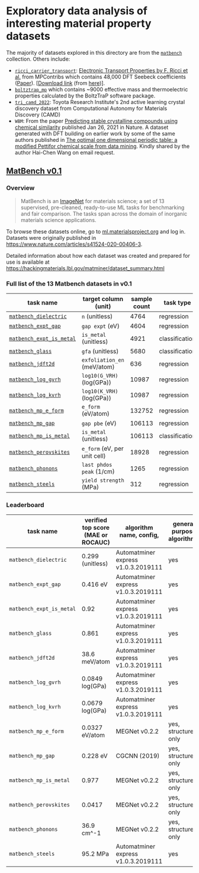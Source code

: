 # Exploratory data analysis of interesting material property datasets

The majority of datasets explored in this directory are from the [`matbench`](https://matbench.materialsproject.org) collection. Others include:

- [`ricci_carrier_transport`](https://hackingmaterials.lbl.gov/matminer/dataset_summary): [Electronic Transport Properties by F. Ricci et al.][carrier_transport] from MPContribs which contains 48,000 DFT Seebeck coefficients ([Paper](https://www.nature.com/articles/sdata201785)). [[Download link][carrier_transport.json.gz] (from [here](https://git.io/JOMwY))].
- [`boltztrap_mp`](https://hackingmaterials.lbl.gov/matminer/dataset_summary) which contains ~9000 effective mass and thermoelectric properties calculated by the BoltzTraP software package.
- [`tri_camd_2022`](https://data.matr.io/7): Toyota Research Institute's 2nd active learning crystal discovery dataset from Computational Autonomy for Materials Discovery (CAMD)
- `WBM`: From the paper [Predicting stable crystalline compounds using chemical similarity](https://www.nature.com/articles/s41524-020-00481-6) published Jan 26, 2021 in Nature. A dataset generated with DFT building on earlier work by some of the same authors published in [The optimal one dimensional periodic table: a modified Pettifor chemical scale from data mining](https://doi.org/10.1088/1367-2630/18/9/093011). Kindly shared by the author Hai-Chen Wang on email request.

## [MatBench v0.1](https://matbench.materialsproject.org)

### Overview

> MatBench is an [ImageNet](http://www.image-net.org) for materials science; a set of 13 supervised, pre-cleaned, ready-to-use ML tasks for benchmarking and fair comparison. The tasks span across the domain of inorganic materials science applications.

To browse these datasets online, go to [ml.materialsproject.org] and log in.
Datasets were originally published in <https://www.nature.com/articles/s41524-020-00406-3>.

Detailed information about how each dataset was created and prepared for use is available at <https://hackingmaterials.lbl.gov/matminer/dataset_summary.html>

### Full list of the 13 Matbench datasets in v0.1

| task name                  | target column (unit)         | sample count | task type      | input       | download                                   |
| -------------------------- | ---------------------------- | ------------ | -------------- | ----------- | ------------------------------------------ |
| [`matbench_dielectric`]    | `n` (unitless)               | 4764         | regression     | structure   | [download][matbench_dielectric.json.gz]    |
| [`matbench_expt_gap`]      | `gap expt` (eV)              | 4604         | regression     | composition | [download][matbench_expt_gap.json.gz]      |
| [`matbench_expt_is_metal`] | `is_metal` (unitless)        | 4921         | classification | composition | [download][matbench_expt_is_metal.json.gz] |
| [`matbench_glass`]         | `gfa` (unitless)             | 5680         | classification | composition | [download][matbench_glass.json.gz]         |
| [`matbench_jdft2d`]        | `exfoliation_en` (meV/atom)  | 636          | regression     | structure   | [download][matbench_jdft2d.json.gz]        |
| [`matbench_log_gvrh`]      | `log10(G_VRH)` (log(GPa))    | 10987        | regression     | structure   | [download][matbench_log_gvrh.json.gz]      |
| [`matbench_log_kvrh`]      | `log10(K_VRH)` (log(GPa))    | 10987        | regression     | structure   | [download][matbench_log_kvrh.json.gz]      |
| [`matbench_mp_e_form`]     | `e_form` (eV/atom)           | 132752       | regression     | structure   | [download][matbench_mp_e_form.json.gz]     |
| [`matbench_mp_gap`]        | `gap pbe` (eV)               | 106113       | regression     | structure   | [download][matbench_mp_gap.json.gz]        |
| [`matbench_mp_is_metal`]   | `is_metal` (unitless)        | 106113       | classification | structure   | [download][matbench_mp_is_metal.json.gz]   |
| [`matbench_perovskites`]   | `e_form` (eV, per unit cell) | 18928        | regression     | structure   | [download][matbench_perovskites.json.gz]   |
| [`matbench_phonons`]       | `last phdos peak` (1/cm)     | 1265         | regression     | structure   | [download][matbench_phonons.json.gz]       |
| [`matbench_steels`]        | `yield strength` (MPa)       | 312          | regression     | composition | [download][matbench_steels.json.gz]        |

[ml.materialsproject.org]: https://ml.materialsproject.org
[matbench_dielectric.json.gz]: https://ml.materialsproject.org/projects/matbench_dielectric.json.gz
[`matbench_dielectric`]: https://ml.materialsproject.org/projects/matbench_dielectric
[matbench_expt_gap.json.gz]: https://ml.materialsproject.org/projects/matbench_expt_gap.json.gz
[`matbench_expt_gap`]: https://ml.materialsproject.org/projects/matbench_expt_gap
[matbench_expt_is_metal.json.gz]: https://ml.materialsproject.org/projects/matbench_expt_is_metal.json.gz
[`matbench_expt_is_metal`]: https://ml.materialsproject.org/projects/matbench_expt_is_metal
[matbench_glass.json.gz]: https://ml.materialsproject.org/projects/matbench_glass.json.gz
[`matbench_glass`]: https://ml.materialsproject.org/projects/matbench_glass
[matbench_jdft2d.json.gz]: https://ml.materialsproject.org/projects/matbench_jdft2d.json.gz
[`matbench_jdft2d`]: https://ml.materialsproject.org/projects/matbench_jdft2d
[matbench_log_gvrh.json.gz]: https://ml.materialsproject.org/projects/matbench_log_gvrh.json.gz
[`matbench_log_gvrh`]: https://ml.materialsproject.org/projects/matbench_log_gvrh
[matbench_log_kvrh.json.gz]: https://ml.materialsproject.org/projects/matbench_log_kvrh.json.gz
[`matbench_log_kvrh`]: https://ml.materialsproject.org/projects/matbench_log_kvrh
[matbench_mp_e_form.json.gz]: https://ml.materialsproject.org/projects/matbench_mp_e_form.json.gz
[`matbench_mp_e_form`]: https://ml.materialsproject.org/projects/matbench_mp_e_form
[matbench_mp_gap.json.gz]: https://ml.materialsproject.org/projects/matbench_mp_gap.json.gz
[`matbench_mp_gap`]: https://ml.materialsproject.org/projects/matbench_mp_gap
[matbench_mp_is_metal.json.gz]: https://ml.materialsproject.org/projects/matbench_mp_is_metal.json.gz
[`matbench_mp_is_metal`]: https://ml.materialsproject.org/projects/matbench_mp_is_metal
[matbench_perovskites.json.gz]: https://ml.materialsproject.org/projects/matbench_perovskites.json.gz
[`matbench_perovskites`]: https://ml.materialsproject.org/projects/matbench_perovskites
[matbench_phonons.json.gz]: https://ml.materialsproject.org/projects/matbench_phonons.json.gz
[`matbench_phonons`]: https://ml.materialsproject.org/projects/matbench_phonons
[matbench_steels.json.gz]: https://ml.materialsproject.org/projects/matbench_steels.json.gz
[`matbench_steels`]: https://ml.materialsproject.org/projects/matbench_steels
[carrier_transport]: https://contribs.materialsproject.org/projects/carrier_transport
[carrier_transport.json.gz]: https://contribs.materialsproject.org/projects/carrier_transport.json.gz

### Leaderboard

| task name                | verified top score (MAE or ROCAUC) | algorithm name, config,             | general purpose algorithm? |
| ------------------------ | ---------------------------------- | ----------------------------------- | -------------------------- |
| `matbench_dielectric`    | 0.299 (unitless)                   | Automatminer express v1.0.3.2019111 | yes                        |
| `matbench_expt_gap`      | 0.416 eV                           | Automatminer express v1.0.3.2019111 | yes                        |
| `matbench_expt_is_metal` | 0.92                               | Automatminer express v1.0.3.2019111 | yes                        |
| `matbench_glass`         | 0.861                              | Automatminer express v1.0.3.2019111 | yes                        |
| `matbench_jdft2d`        | 38.6 meV/atom                      | Automatminer express v1.0.3.2019111 | yes                        |
| `matbench_log_gvrh`      | 0.0849 log(GPa)                    | Automatminer express v1.0.3.2019111 | yes                        |
| `matbench_log_kvrh`      | 0.0679 log(GPa)                    | Automatminer express v1.0.3.2019111 | yes                        |
| `matbench_mp_e_form`     | 0.0327 eV/atom                     | MEGNet v0.2.2                       | yes, structure only        |
| `matbench_mp_gap`        | 0.228 eV                           | CGCNN (2019)                        | yes, structure only        |
| `matbench_mp_is_metal`   | 0.977                              | MEGNet v0.2.2                       | yes, structure only        |
| `matbench_perovskites`   | 0.0417                             | MEGNet v0.2.2                       | yes, structure only        |
| `matbench_phonons`       | 36.9 cm^-1                         | MEGNet v0.2.2                       | yes, structure only        |
| `matbench_steels`        | 95.2 MPa                           | Automatminer express v1.0.3.2019111 | yes                        |
